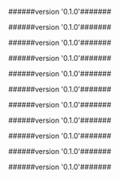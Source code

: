 
######version '0.1.0'#######





######version '0.1.0'#######





######version '0.1.0'#######





######version '0.1.0'#######





######version '0.1.0'#######





######version '0.1.0'#######





######version '0.1.0'#######





######version '0.1.0'#######





######version '0.1.0'#######





######version '0.1.0'#######





######version '0.1.0'#######




